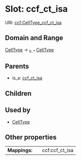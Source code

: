 
# Slot: ccf_ct_isa



URI: [ccf:CellType_ccf_ct_isa](http://purl.org/ccf/CellType_ccf_ct_isa)


## Domain and Range

[CellType](CellType.md) &#8594;  <sub>0..\*</sub> [CellType](CellType.md)

## Parents

 *  is_a: [ccf_ct_isa](ccf_ct_isa.md)

## Children


## Used by

 * [CellType](CellType.md)

## Other properties

|  |  |  |
| --- | --- | --- |
| **Mappings:** | | ccf:ccf_ct_isa |
